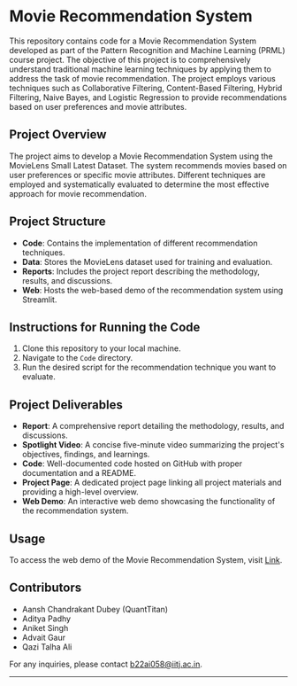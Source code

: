 # Movie Recommendation System

This repository contains code for a Movie Recommendation System developed as part of the Pattern Recognition and Machine Learning (PRML) course project. The objective of this project is to comprehensively understand traditional machine learning techniques by applying them to address the task of movie recommendation. The project employs various techniques such as Collaborative Filtering, Content-Based Filtering, Hybrid Filtering, Naive Bayes, and Logistic Regression to provide recommendations based on user preferences and movie attributes.

## Project Overview
The project aims to develop a Movie Recommendation System using the MovieLens Small Latest Dataset. The system recommends movies based on user preferences or specific movie attributes. Different techniques are employed and systematically evaluated to determine the most effective approach for movie recommendation.

## Project Structure
- **Code**: Contains the implementation of different recommendation techniques.
- **Data**: Stores the MovieLens dataset used for training and evaluation.
- **Reports**: Includes the project report describing the methodology, results, and discussions.
- **Web**: Hosts the web-based demo of the recommendation system using Streamlit.

## Instructions for Running the Code
1. Clone this repository to your local machine.
2. Navigate to the `Code` directory.
3. Run the desired script for the recommendation technique you want to evaluate.

## Project Deliverables
- **Report**: A comprehensive report detailing the methodology, results, and discussions.
- **Spotlight Video**: A concise five-minute video summarizing the project's objectives, findings, and learnings.
- **Code**: Well-documented code hosted on GitHub with proper documentation and a README.
- **Project Page**: A dedicated project page linking all project materials and providing a high-level overview.
- **Web Demo**: An interactive web demo showcasing the functionality of the recommendation system.

## Usage
To access the web demo of the Movie Recommendation System, visit [Link](https://prmlmovierecommendationsystem.streamlit.app/).

## Contributors
- Aansh Chandrakant Dubey (QuantTitan)
- Aditya Padhy
- Aniket Singh
- Advait Gaur 
- Qazi Talha Ali

For any inquiries, please contact [b22ai058@iitj.ac.in](mailto:b22ai058@iitj.ac.in).

---
